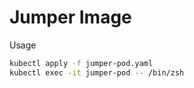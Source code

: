 # Jumper Image


Usage 

```bash
kubectl apply -f jumper-pod.yaml
kubectl exec -it jumper-pod -- /bin/zsh
```
